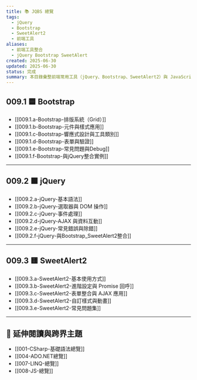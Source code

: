 ```yaml
---
title: 📚 JQBS 總覽
tags:
  - jQuery
  - Bootstrap
  - SweetAlert2
  - 前端工具
aliases:
  - 前端工具整合
  - jQuery Bootstrap SweetAlert
created: 2025-06-30
updated: 2025-06-30
status: 完成
summary: 本目錄彙整前端常用工具（jQuery、Bootstrap、SweetAlert2）與 JavaScript，建立完整的學習地圖並串連各細項卡片。
---
```


## 009.1 🟦 Bootstrap

- [[009.1.a-Bootstrap-排版系統（Grid）]]
- [[009.1.b-Bootstrap-元件與樣式應用]]
- [[009.1.c-Bootstrap-響應式設計與工具類別]]
- [[009.1.d-Bootstrap-表單與驗證]]
- [[009.1.e-Bootstrap-常見問題與Debug]]
- [[009.1.f-Bootstrap-與jQuery整合實例]]

---
## 009.2 🟩 jQuery

- [[009.2.a-jQuery-基本語法]]
- [[009.2.b-jQuery-選取器與 DOM 操作]]
- [[009.2.c-jQuery-事件處理]]
- [[009.2.d-jQuery-AJAX 與資料互動]]
- [[009.2.e-jQuery-常見錯誤與除錯]]
- [[009.2.f-jQuery-與Bootstrap_SweetAlert2整合]]

---
## 009.3 🟨 SweetAlert2

- [[009.3.a-SweetAlert2-基本使用方式]]
- [[009.3.b-SweetAlert2-進階設定與 Promise 回呼]]
- [[009.3.c-SweetAlert2-表單整合與 AJAX 應用]]
- [[009.3.d-SweetAlert2-自訂樣式與動畫]]
- [[009.3.e-SweetAlert2-常見問題集]]

---
## 🔗 延伸閱讀與跨界主題

- [[001-CSharp-基礎語法總覽]]
- [[004-ADO.NET總覽]]
- [[007-LINQ-總覽]]
- [[008-JS-總覽]]
